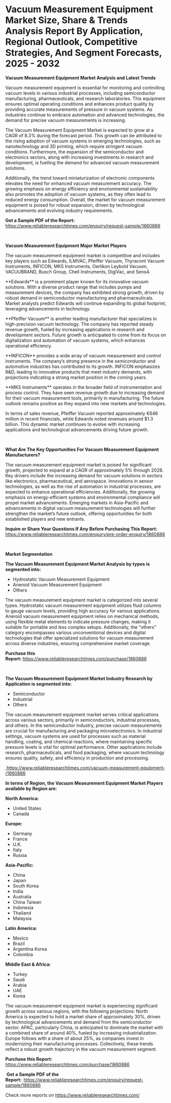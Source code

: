<p><h1>Vacuum Measurement Equipment Market Size, Share & Trends Analysis Report By Application, Regional Outlook, Competitive Strategies, And Segment Forecasts, 2025 - 2032</h1></p><p><strong>Vacuum Measurement Equipment Market Analysis and Latest Trends</strong></p>
<p><p>Vacuum measurement equipment is essential for monitoring and controlling vacuum levels in various industrial processes, including semiconductor manufacturing, pharmaceuticals, and research laboratories. This equipment ensures optimal operating conditions and enhances product quality by providing accurate measurements of pressure in vacuum systems. As industries continue to embrace automation and advanced technologies, the demand for precise vacuum measurements is increasing.</p><p>The Vacuum Measurement Equipment Market is expected to grow at a CAGR of 8.3% during the forecast period. This growth can be attributed to the rising adoption of vacuum systems in emerging technologies, such as nanotechnology and 3D printing, which require stringent vacuum conditions. Furthermore, the expansion of the semiconductor and electronics sectors, along with increasing investments in research and development, is fuelling the demand for advanced vacuum measurement solutions. </p><p>Additionally, the trend toward miniaturization of electronic components elevates the need for enhanced vacuum measurement accuracy. The growing emphasis on energy efficiency and environmental sustainability also promotes the adoption of vacuum systems, as they often lead to reduced energy consumption. Overall, the market for vacuum measurement equipment is poised for robust expansion, driven by technological advancements and evolving industry requirements.</p></p>
<p><strong>Get a Sample PDF of the Report:&nbsp;</strong> <a href="https://www.reliableresearchtimes.com/enquiry/request-sample/1860886?utm_campaign=3315&utm_medium=2&utm_source=Github&utm_content=ia&utm_term=11042025&utm_id=vacuum-measurement-equipment">https://www.reliableresearchtimes.com/enquiry/request-sample/1860886</a></p>
<p>&nbsp;</p>
<p><strong>Vacuum Measurement Equipment Major Market Players</strong></p>
<p><p>The vacuum measurement equipment market is competitive and includes key players such as Edwards, ILMVAC, Pfeiffer Vacuum, Thyracont Vacuum Instruments, INFICON, MKS Instruments, Oerlikon Leybold Vacuum, VACUUBRAND, Busch Group, Chell Instruments, DigiVac, and Sens4. </p><p>**Edwards** is a prominent player known for its innovative vacuum solutions. With a diverse product range that includes pumps and measurement devices, the company has exhibited strong growth, driven by robust demand in semiconductor manufacturing and pharmaceuticals. Market analysts predict Edwards will continue expanding its global footprint, leveraging advancements in technology.</p><p>**Pfeiffer Vacuum** is another leading manufacturer that specializes in high-precision vacuum technology. The company has reported steady revenue growth, fueled by increasing applications in research and development sectors. Future growth is anticipated to come from its focus on digitalization and automation of vacuum systems, which enhances operational efficiency.</p><p>**INFICON** provides a wide array of vacuum measurement and control instruments. The company’s strong presence in the semiconductor and automotive industries has contributed to its growth. INFICON emphasizes R&D, leading to innovative products that meet industry demands, with projections indicating a strong market position in the coming years.</p><p>**MKS Instruments** operates in the broader field of instrumentation and process control. They have seen revenue growth due to increasing demand for their vacuum measurement tools, primarily in manufacturing. The future outlook remains positive as they expand into new markets and technologies.</p><p>In terms of sales revenue, Pfeiffer Vacuum reported approximately €646 million in recent financials, while Edwards noted revenues around $1.3 billion. This dynamic market continues to evolve with increasing applications and technological advancements driving future growth.</p></p>
<p>&nbsp;</p>
<p><strong>What Are The Key Opportunities For Vacuum Measurement Equipment Manufacturers?</strong></p>
<p><p>The vacuum measurement equipment market is poised for significant growth, projected to expand at a CAGR of approximately 5% through 2028. Key drivers include the increasing demand for vacuum solutions in sectors like electronics, pharmaceutical, and aerospace. Innovations in sensor technologies, as well as the rise of automation in industrial processes, are expected to enhance operational efficiencies. Additionally, the growing emphasis on energy-efficient systems and environmental compliance will propel market advancements. Emerging markets in Asia-Pacific and advancements in digital vacuum measurement technologies will further strengthen the market’s future outlook, offering opportunities for both established players and new entrants.</p></p>
<p><strong>Inquire or Share Your Questions If Any Before Purchasing This Report:</strong> <a href="https://www.reliableresearchtimes.com/enquiry/pre-order-enquiry/1860886?utm_campaign=3315&utm_medium=2&utm_source=Github&utm_content=ia&utm_term=11042025&utm_id=vacuum-measurement-equipment">https://www.reliableresearchtimes.com/enquiry/pre-order-enquiry/1860886</a></p>
<p>&nbsp;</p>
<p><strong>Market Segmentation</strong></p>
<p><strong>The Vacuum Measurement Equipment Market Analysis by types is segmented into:</strong></p>
<p><ul><li>Hydrostatic Vacuum Measurement Equipment</li><li>Aneroid Vacuum Measurement Equipment</li><li>Others</li></ul></p>
<p><p>The vacuum measurement equipment market is categorized into several types. Hydrostatic vacuum measurement equipment utilizes fluid columns to gauge vacuum levels, providing high accuracy for various applications. Aneroid vacuum measurement equipment relies on mechanical methods, using flexible metal elements to indicate pressure changes, making it suitable for portable and less complex setups. Additionally, the "others" category encompasses various unconventional devices and digital technologies that offer specialized solutions for vacuum measurement across diverse industries, ensuring comprehensive market coverage.</p></p>
<p><strong>Purchase this Report:&nbsp;</strong><a href="https://www.reliableresearchtimes.com/purchase/1860886?utm_campaign=3315&utm_medium=2&utm_source=Github&utm_content=ia&utm_term=11042025&utm_id=vacuum-measurement-equipment">https://www.reliableresearchtimes.com/purchase/1860886</a></p>
<p>&nbsp;</p>
<p><strong>The Vacuum Measurement Equipment Market Industry Research by Application is segmented into:</strong></p>
<p><ul><li>Semiconductor</li><li>Industrial</li><li>Others</li></ul></p>
<p><p>The vacuum measurement equipment market serves critical applications across various sectors, primarily in semiconductors, industrial processes, and others. In the semiconductor industry, precise vacuum measurements are crucial for manufacturing and packaging microelectronics. In industrial settings, vacuum systems are used for processes such as material handling, coating, and chemical reactions, where maintaining specific pressure levels is vital for optimal performance. Other applications include research, pharmaceuticals, and food packaging, where vacuum technology ensures quality, safety, and efficiency in production and processing.</p></p>
<p><a href="https://www.reliableresearchtimes.com/vacuum-measurement-equipment-r1860886?utm_campaign=3315&utm_medium=2&utm_source=Github&utm_content=ia&utm_term=11042025&utm_id=vacuum-measurement-equipment">&nbsp;https://www.reliableresearchtimes.com/vacuum-measurement-equipment-r1860886</a></p>
<p><strong>In terms of Region, the Vacuum Measurement Equipment Market Players available by Region are:</strong></p>
<p>
    <p> <strong> North America: </strong>
        <ul>
            <li>United States</li>
            <li>Canada</li>
        </ul>
        </p> 
    <p> <strong> Europe: </strong>
        <ul>
            <li>Germany</li>
            <li>France</li>
            <li>U.K.</li>
            <li>Italy</li>
            <li>Russia</li>
        </ul>
        </p> 
    <p> <strong> Asia-Pacific: </strong>
        <ul>
            <li>China</li>
            <li>Japan</li>
            <li>South Korea</li>
            <li>India</li>
            <li>Australia</li>
            <li>China Taiwan</li>
            <li>Indonesia</li>
            <li>Thailand</li>
            <li>Malaysia</li>
        </ul>
        </p> 
    <p> <strong> Latin America: </strong>
        <ul>
            <li>Mexico</li>
            <li>Brazil</li>
            <li>Argentina Korea</li>
            <li>Colombia</li>
        </ul>
        </p> 
    <p> <strong> Middle East & Africa: </strong>
        <ul>
            <li>Turkey</li>
            <li>Saudi</li>
            <li>Arabia</li>
            <li>UAE</li>
            <li>Korea</li>
        </ul>
    </p>
    </p>
<p><p>The vacuum measurement equipment market is experiencing significant growth across various regions, with the following projections: North America is expected to hold a market share of approximately 30%, driven by technological advancements and demand from the semiconductor sector. APAC, particularly China, is anticipated to dominate the market with a combined share of around 40%, fueled by increasing industrialization. Europe follows with a share of about 25%, as companies invest in modernizing their manufacturing processes. Collectively, these trends reflect a robust growth trajectory in the vacuum measurement segment.</p></p>
<p><strong>Purchase this Report: </strong><a href="https://www.reliableresearchtimes.com/purchase/1860886?utm_campaign=3315&utm_medium=2&utm_source=Github&utm_content=ia&utm_term=11042025&utm_id=vacuum-measurement-equipment">https://www.reliableresearchtimes.com/purchase/1860886</a></p>
<p>&nbsp;<strong>Get a Sample PDF of the Report:&nbsp;&nbsp;</strong><a href="https://www.reliableresearchtimes.com/enquiry/request-sample/1860886?utm_campaign=3315&utm_medium=2&utm_source=Github&utm_content=ia&utm_term=11042025&utm_id=vacuum-measurement-equipment">https://www.reliableresearchtimes.com/enquiry/request-sample/1860886</a></p>
<p><strong></strong></p>
<p>Check more reports on <a href="https://www.reliableresearchtimes.com/?utm_campaign=3315&utm_medium=2&utm_source=Github&utm_content=ia&utm_term=11042025&utm_id=vacuum-measurement-equipment">https://www.reliableresearchtimes.com/</a></p>